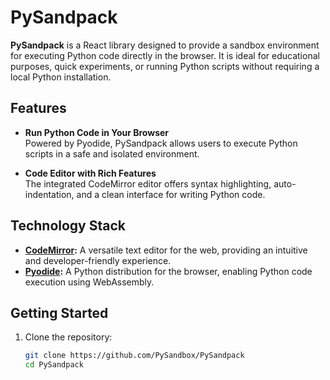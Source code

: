# PySandpack

**PySandpack** is a React library designed to provide a sandbox environment for executing Python code directly in the browser. It is ideal for educational purposes, quick experiments, or running Python scripts without requiring a local Python installation.

## Features

- **Run Python Code in Your Browser**  
  Powered by Pyodide, PySandpack allows users to execute Python scripts in a safe and isolated environment.
  
- **Code Editor with Rich Features**  
  The integrated CodeMirror editor offers syntax highlighting, auto-indentation, and a clean interface for writing Python code.

## Technology Stack

- **[CodeMirror](https://codemirror.net/):** A versatile text editor for the web, providing an intuitive and developer-friendly experience.
- **[Pyodide](https://pyodide.org/):** A Python distribution for the browser, enabling Python code execution using WebAssembly.

## Getting Started

1. Clone the repository:  
   ```bash
   git clone https://github.com/PySandbox/PySandpack
   cd PySandpack
